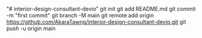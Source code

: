 "# interior-design-consultant-devio"  git init git add README.md git commit -m "first commit" git branch -M main git remote add origin https://github.com/AkaraTawng/interior-design-consultant-devio.git git push -u origin main
